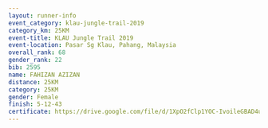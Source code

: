 ```yaml
---
layout: runner-info 
event_category: klau-jungle-trail-2019 
category_km: 25KM 
event-title: KLAU Jungle Trail 2019 
event-location: Pasar Sg Klau, Pahang, Malaysia 
overall_rank: 68
gender_rank: 22
bib: 2595
name: FAHIZAN AZIZAN
distance: 25KM
category: 25KM
gender: Female
finish: 5-12-43
certificate: https://drive.google.com/file/d/1XpO2fClp1YOC-IvoileGBAD4u-xoUrGg/view?usp=sharing
---
```

